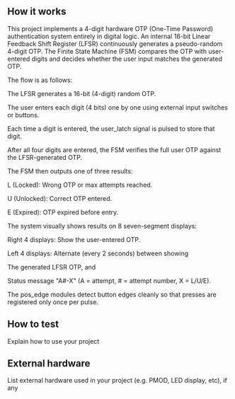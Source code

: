 <!---

This file is used to generate your project datasheet. Please fill in the information below and delete any unused
sections.

You can also include images in this folder and reference them in the markdown. Each image must be less than
512 kb in size, and the combined size of all images must be less than 1 MB.
-->

## How it works

This project implements a 4-digit hardware OTP (One-Time Password) authentication system entirely in digital logic.
An internal 16-bit Linear Feedback Shift Register (LFSR) continuously generates a pseudo-random 4-digit OTP.
The Finite State Machine (FSM) compares the OTP with user-entered digits and decides whether the user input matches the generated OTP.

The flow is as follows:

The LFSR generates a 16-bit (4-digit) random OTP.

The user enters each digit (4 bits) one by one using external input switches or buttons.

Each time a digit is entered, the user_latch signal is pulsed to store that digit.

After all four digits are entered, the FSM verifies the full user OTP against the LFSR-generated OTP.

The FSM then outputs one of three results:

L (Locked): Wrong OTP or max attempts reached.

U (Unlocked): Correct OTP entered.

E (Expired): OTP expired before entry.

The system visually shows results on 8 seven-segment displays:

Right 4 displays: Show the user-entered OTP.

Left 4 displays: Alternate (every 2 seconds) between showing

The generated LFSR OTP, and

Status message "A#-X" (A = attempt, # = attempt number, X = L/U/E).

The pos_edge modules detect button edges cleanly so that presses are registered only once per pulse.

## How to test

Explain how to use your project

## External hardware

List external hardware used in your project (e.g. PMOD, LED display, etc), if any
